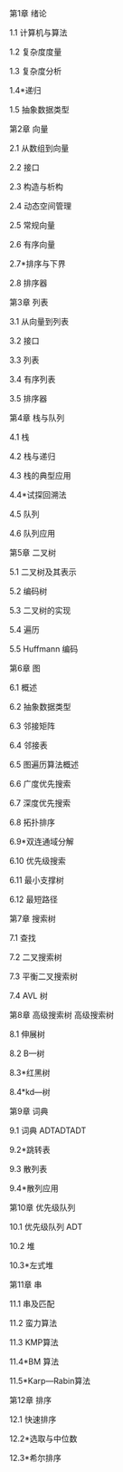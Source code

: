 第1章 绪论

1.1 计算机与算法

1.2 复杂度度量

1.3 复杂度分析

1.4*递归

1.5 抽象数据类型

第2章 向量

2.1 从数组到向量

2.2 接口

2.3 构造与析构

2.4 动态空间管理

2.5 常规向量

2.6 有序向量

2.7*排序与下界

2.8 排序器

第3章 列表

3.1 从向量到列表

3.2 接口

3.3 列表

3.4 有序列表

3.5 排序器

第4章 栈与队列

4.1 栈

4.2 栈与递归

4.3 栈的典型应用

4.4*试探回溯法

4.5 队列

4.6 队列应用

第5章 二叉树

5.1 二叉树及其表示

5.2 编码树

5.3 二叉树的实现

5.4 遍历

5.5 Huffmann 编码

第6章 图

6.1 概述

6.2 抽象数据类型

6.3 邻接矩阵

6.4 邻接表

6.5 图遍历算法概述

6.6 广度优先搜索

6.7 深度优先搜索

6.8 拓扑排序

6.9*双连通域分解

6.10 优先级搜索

6.11 最小支撑树

6.12 最短路径

第7章 搜索树

7.1 查找

7.2 二叉搜索树

7.3 平衡二叉搜索树

7.4 AVL 树

第8章 高级搜索树 高级搜索树

8.1 伸展树

8.2 B—树

8.3*红黑树

8.4*kd—树

第9章 词典

9.1 词典 ADTADTADT

9.2*跳转表

9.3 散列表

9.4*散列应用

第10章 优先级队列

10.1 优先级队列 ADT

10.2 堆

10.3*左式堆

第11章 串

11.1 串及匹配

11.2 蛮力算法

11.3 KMP算法

11.4*BM 算法

11.5*Karp—Rabin算法

第12章 排序

12.1 快速排序

12.2*选取与中位数

12.3*希尔排序


